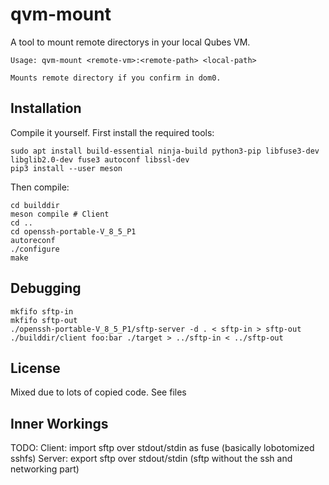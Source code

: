 # qvm-mount

A tool to mount remote directorys in your local Qubes VM.

```
Usage: qvm-mount <remote-vm>:<remote-path> <local-path>

Mounts remote directory if you confirm in dom0.
```

## Installation

Compile it yourself. First install the required tools:
```
sudo apt install build-essential ninja-build python3-pip libfuse3-dev libglib2.0-dev fuse3 autoconf libssl-dev
pip3 install --user meson
```

Then compile:
```
cd builddir
meson compile # Client
cd ..
cd openssh-portable-V_8_5_P1
autoreconf
./configure
make
```

## Debugging
```
mkfifo sftp-in
mkfifo sftp-out
./openssh-portable-V_8_5_P1/sftp-server -d . < sftp-in > sftp-out
./builddir/client foo:bar ./target > ../sftp-in < ../sftp-out
```

## License

Mixed due to lots of copied code. See files

## Inner Workings

TODO:
Client: import sftp over stdout/stdin as fuse (basically lobotomized sshfs)
Server: export sftp over stdout/stdin (sftp without the ssh and networking part)